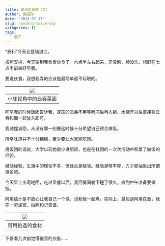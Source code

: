 ```yaml
---
title: 硇洲岛日志（二）
author: 黄国政
date: '2023-07-17'
slug: naozhou-twice-day
categories: []
tags:
  - 湛江
---
```


<!--more-->

“泰利”今天会登陆湛江。

按照安排，今天轮到我负责伙食了。六点半左右起来，牙没刷、脸没洗，想赶在七点半前做好早餐。

要说伙食，我想我弄的应该是最简单最不起眼的。

|![](/images/posts/2023/07/07-17-breakfast.jpg)|
|:-:|
|小庄视角中的云吞菜面|

吃早餐的时候饭团告诉我，速冻的云吞不用等解冻后再入锅，水烧开以后直接将云吞和面一起放入即可。

我诚惶诚恐，从没有哪一刻像这时候十分希望自己很会做饭。

所幸味道并不十分糟糕，至少要让大家能吃饱。

用饭团的话说，大学以前她很少进厨房，也是在社团的一次次活动中积累了做饭的经验。

经验经验，生活中的理论不多，但处处是经验。经验足够丰厚，方才能抽象出所谓理论吧。

今天早上出奇地困，吃过早餐以后，我回房间躺下睡了很久，直到中午准备要做饭。

阿用估计是不放心让我自己一个做，说和我一起煮。实际上，最后是阿用在煮，我在一旁递菜、拍照和记菜谱。

|![](/images/posts/2023/07/07-17-food.jpg)|
|:-:|
|阿用挑选的食材|

不管看几次都觉得很香的煎鱼……

